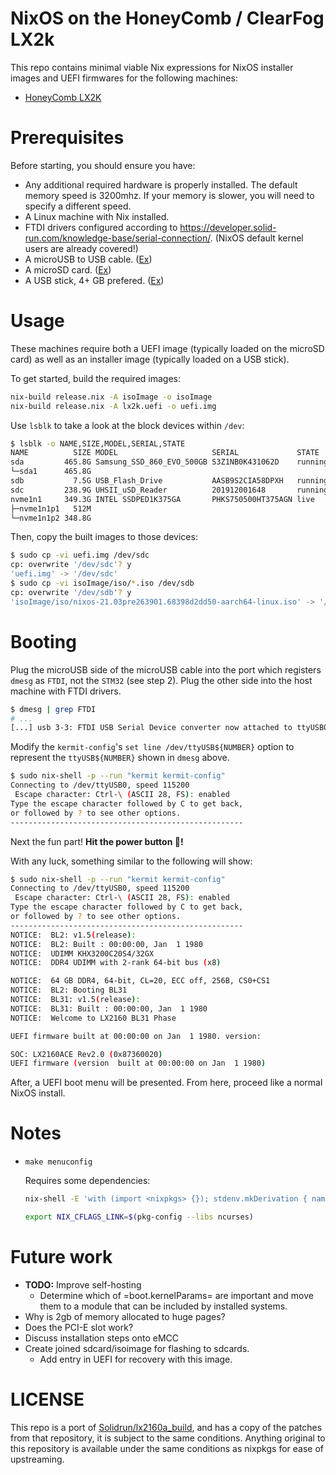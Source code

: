 # NixOS on the HoneyComb / ClearFog LX2k

This repo contains minimal viable Nix expressions for NixOS installer images and UEFI
firmwares for the following machines:

* [HoneyComb LX2K][lx2k-store]

# Prerequisites

Before starting, you should ensure you have:

* Any additional required hardware is properly installed.
  The default memory speed is 3200mhz. If your memory is slower, you will need to specify a different speed.
* A Linux machine with Nix installed.
* FTDI drivers configured according to https://developer.solid-run.com/knowledge-base/serial-connection/.
  (NixOS default kernel users are already covered!)
* A microUSB to USB cable. ([Ex][parts-microusb-to-usb-cable-ex])
* A microSD card. ([Ex][parts-microsd-card-ex])
* A USB stick, 4+ GB prefered. ([Ex][parts-usb-stick-ex])

# Usage

These machines require both a UEFI image (typically loaded on the microSD card) as well as an
installer image (typically loaded on a USB stick).

To get started, build the required images:

```bash
nix-build release.nix -A isoImage -o isoImage
nix-build release.nix -A lx2k.uefi -o uefi.img
```

Use `lsblk` to take a look at the block devices within `/dev`:

```bash
$ lsblk -o NAME,SIZE,MODEL,SERIAL,STATE
NAME          SIZE MODEL                     SERIAL             STATE
sda         465.8G Samsung_SSD_860_EVO_500GB S3Z1NB0K431062D    running
└─sda1      465.8G                                              
sdb           7.5G USB_Flash_Drive           AASB9S2CIA58DPXH   running # <-- USB Stick
sdc         238.9G UHSII_uSD_Reader          201912001648       running # <-- microSD card
nvme1n1     349.3G INTEL SSDPED1K375GA       PHKS750500HT375AGN live
├─nvme1n1p1   512M                                              
└─nvme1n1p2 348.8G                                                                                          
```

Then, copy the built images to those devices:

```bash
$ sudo cp -vi uefi.img /dev/sdc
cp: overwrite '/dev/sdc'? y
'uefi.img' -> '/dev/sdc'
$ sudo cp -vi isoImage/iso/*.iso /dev/sdb
cp: overwrite '/dev/sdb'? y
'isoImage/iso/nixos-21.03pre263901.68398d2dd50-aarch64-linux.iso' -> '/dev/sdb'
```

# Booting

Plug the microUSB side of the microUSB cable into the port which registers `dmesg` as `FTDI`, not the `STM32`
(see step 2). Plug the other side into the host machine with FTDI drivers.

```bash
$ dmesg | grep FTDI
# ...
[...] usb 3-3: FTDI USB Serial Device converter now attached to ttyUSB0
```

Modify the `kermit-config`'s `set line /dev/ttyUSB${NUMBER}` option to represent the `ttyUSB${NUMBER}` shown in `dmesg` above.

```bash
$ sudo nix-shell -p --run "kermit kermit-config"
Connecting to /dev/ttyUSB0, speed 115200
 Escape character: Ctrl-\ (ASCII 28, FS): enabled
Type the escape character followed by C to get back,
or followed by ? to see other options.
----------------------------------------------------

```

Next the fun part! **Hit the power button 🚀!**

With any luck, something similar to the following will show:

```bash
$ sudo nix-shell -p --run "kermit kermit-config"
Connecting to /dev/ttyUSB0, speed 115200
 Escape character: Ctrl-\ (ASCII 28, FS): enabled
Type the escape character followed by C to get back,
or followed by ? to see other options.
----------------------------------------------------
NOTICE:  BL2: v1.5(release):
NOTICE:  BL2: Built : 00:00:00, Jan  1 1980
NOTICE:  UDIMM KHX3200C20S4/32GX 
NOTICE:  DDR4 UDIMM with 2-rank 64-bit bus (x8)

NOTICE:  64 GB DDR4, 64-bit, CL=20, ECC off, 256B, CS0+CS1
NOTICE:  BL2: Booting BL31
NOTICE:  BL31: v1.5(release):
NOTICE:  BL31: Built : 00:00:00, Jan  1 1980
NOTICE:  Welcome to LX2160 BL31 Phase

UEFI firmware built at 00:00:00 on Jan  1 1980. version:

SOC: LX2160ACE Rev2.0 (0x87360020)
UEFI firmware (version  built at 00:00:00 on Jan  1 1980)
```

After, a UEFI boot menu will be presented. From here, proceed like a normal NixOS install.

# Notes

* `make menuconfig`

  Requires some dependencies:

  ```bash
  nix-shell -E 'with (import <nixpkgs> {}); stdenv.mkDerivation { name = "fake"; nativeBuildInputs = [ ncurses pkgconfig bison flex ]; }'

  export NIX_CFLAGS_LINK=$(pkg-config --libs ncurses)
  ```
# Future work

* **TODO:** Improve self-hosting
  + Determine which of =boot.kernelParams= are important and move them to
    a module that can be included by installed systems.
* Why is 2gb of memory allocated to huge pages?
* Does the PCI-E slot work?
* Discuss installation steps onto eMCC
* Create joined sdcard/isoimage for flashing to sdcards.
  + Add entry in UEFI for recovery with this image.

# LICENSE

This repo is a port of [Solidrun/lx2160a_build][github-solidRun-lx2160a_build], and has a copy of
the patches from that repository, it is subject to the same conditions. Anything original to this
repository is available under the same conditions as nixpkgs for ease of upstreaming.

[github-solidRun-lx2160a_build]: https://github.com/SolidRun/lx2160a_build
[lx2k-store]: https://shop.solid-run.com/product/SRLX216S00D00GE064H08CH/
[parts-microusb-to-usb-cable-ex]: https://www.memoryexpress.com/Products/MX30019
[parts-microsd-card-ex]: https://shop.solid-run.com/product/MSD016B/
[parts-usb-stick-ex]: https://www.memoryexpress.com/Products/MX64592
